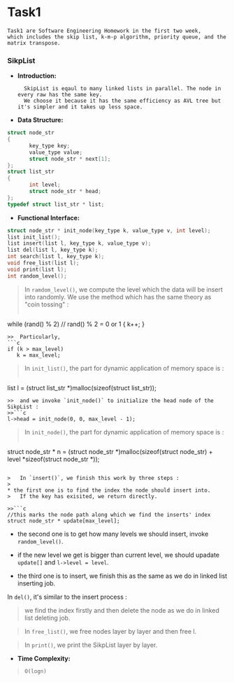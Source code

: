 # Task1 #

    Task1 are Software Engineering Homework in the first two week, 
    which includes the skip list, k-m-p algorithm, priority queue, and the matrix transpose.
    
### SikpList ###
* **Introduction:**
    
		SkipList is eqaul to many linked lists in parallel. The node in every raw has the same key. 
		We choose it because it has the same efficiency as AVL tree but it's simpler and it takes up less space.

* **Data Structure:**

 ```c
struct node_str
{
		key_type key;  
		value_type value;  
		struct node_str * next[1];	
};
struct list_str
{
		int level;     
		struct node_str * head;
};
typedef struct list_str * list;
 ```
	
	
* **Functional Interface:**

 ```c
struct node_str * init_node(key_type k, value_type v, int level);         
list init_list();
list insert(list l, key_type k, value_type v);
list del(list l, key_type k);
int search(list l, key_type k);
void free_list(list l);
void print(list l);
int random_level();      
```

>	In `ramdom_level()`, we compute the level which the data will be insert into randomly.
>	We use the method which has the same theory as "coin tossing" :
>>```c
while (rand() % 2)    // rand() % 2 = 0 or 1
{
	k++;
}
 ```
>> 	Particularly,
```c
if (k > max_level)
	k = max_level;
```

>	In `init_list()`, the part for dynamic application of memory space is :
>>```c
list l = (struct list_str *)malloc(sizeof(struct list_str));
```
>>	and we invoke `init_node()` to initialize the head node of the SikpList :
>>```c
l->head = init_node(0, 0, max_level - 1);
```

>	In `init_node()`, the part for dynamic application of memory space is :
>>```c
struct node_str * n = (struct node_str *)malloc(sizeof(struct node_str) + level *sizeof(struct node_str *));
```
    
>	In `insert()`, we finish this work by three steps :
> 	
* the first one is to find the index the node should insert into. 
>	If the key has exisited, we return directly.

>>```c
//this marks the node path along which we find the inserts' index
struct node_str * update[max_level];  
```
> 	
* the second one is to get how many levels we should insert, invoke `random_level()`.
>
* if the new level we get is bigger than current level, we should upadate `update[]` and `l->level = level`.
> 
* the third one is to insert, we finish this as the same as we do in linked list inserting job.

> 
In `del()`, it's similar to the insert process : 
>	we find the index firstly and then delete the node as we do in linked list deleting job.

>	In `free_list()`, we free nodes layer by layer and then free l.

>	In `print()`, we print the SikpList layer by layer.


* **Time Complexity:**

>	`O(logn)`

